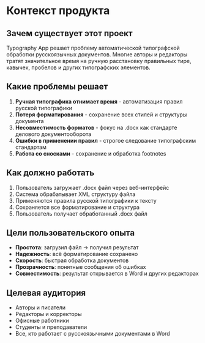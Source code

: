 # Контекст продукта

## Зачем существует этот проект
Typography App решает проблему автоматической типографской обработки русскоязычных документов. Многие авторы и редакторы тратят значительное время на ручную расстановку правильных тире, кавычек, пробелов и других типографских элементов.

## Какие проблемы решает
1. **Ручная типографика отнимает время** - автоматизация правил русской типографики
2. **Потеря форматирования** - сохранение всех стилей и структуры документа
3. **Несовместимость форматов** - фокус на .docx как стандарте делового документооборота
4. **Ошибки в применении правил** - строгое следование типографским стандартам
5. **Работа со сносками** - сохранение и обработка footnotes

## Как должно работать
1. Пользователь загружает .docx файл через веб-интерфейс
2. Система обрабатывает XML структуру файла
3. Применяются правила русской типографики к тексту
4. Сохраняется все форматирование и структура
5. Пользователь получает обработанный .docx файл

## Цели пользовательского опыта
- **Простота**: загрузил файл → получил результат
- **Надежность**: всё форматирование сохранено
- **Скорость**: быстрая обработка документов
- **Прозрачность**: понятные сообщения об ошибках
- **Совместимость**: результат открывается в Word и других редакторах

## Целевая аудитория
- Авторы и писатели
- Редакторы и корректоры
- Офисные работники
- Студенты и преподаватели
- Все, кто работает с русскоязычными документами в Word
